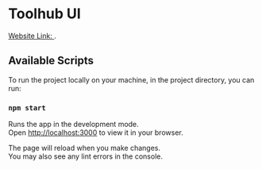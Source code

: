 # Toolhub UI

[Website Link: ](https://toolhub-ui.netlify.app/).

## Available Scripts

To run the project locally on your machine, in the project directory, you can run:

### `npm start`

Runs the app in the development mode.\
Open [http://localhost:3000](http://localhost:3000) to view it in your browser.

The page will reload when you make changes.\
You may also see any lint errors in the console.

